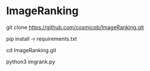# ImageRanking

git clone https://github.com/cosmicpb/ImageRanking.git

pip install -r requirements.txt

cd ImageRanking.git

python3 imgrank.py
